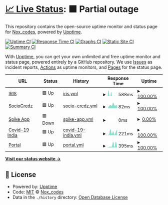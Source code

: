 # [📈 Live Status](https://Nirmitjatana.github.io/uptime): <!--live status--> **🟧 Partial outage**

This repository contains the open-source uptime monitor and status page for [Nox_codes](https://Nirmitjatana.github.io/uptime), powered by [Upptime](https://github.com/upptime/upptime).

[![Uptime CI](https://github.com/Nirmitjatana/uptime/workflows/Uptime%20CI/badge.svg)](https://github.com/Nirmitjatana/uptime/actions?query=workflow%3A%22Uptime+CI%22)
[![Response Time CI](https://github.com/Nirmitjatana/uptime/workflows/Response%20Time%20CI/badge.svg)](https://github.com/Nirmitjatana/uptime/actions?query=workflow%3A%22Response+Time+CI%22)
[![Graphs CI](https://github.com/Nirmitjatana/uptime/workflows/Graphs%20CI/badge.svg)](https://github.com/Nirmitjatana/uptime/actions?query=workflow%3A%22Graphs+CI%22)
[![Static Site CI](https://github.com/Nirmitjatana/uptime/workflows/Static%20Site%20CI/badge.svg)](https://github.com/Nirmitjatana/uptime/actions?query=workflow%3A%22Static+Site+CI%22)
[![Summary CI](https://github.com/Nirmitjatana/uptime/workflows/Summary%20CI/badge.svg)](https://github.com/Nirmitjatana/uptime/actions?query=workflow%3A%22Summary+CI%22)

With [Upptime](https://upptime.js.org), you can get your own unlimited and free uptime monitor and status page, powered entirely by a GitHub repository. We use [Issues](https://github.com/Nirmitjatana/uptime/issues) as incident reports, [Actions](https://github.com/Nirmitjatana/uptime/actions) as uptime monitors, and [Pages](https://Nirmitjatana.github.io/uptime) for the status page.

<!--start: status pages-->
<!-- This summary is generated by Upptime (https://github.com/upptime/upptime) -->
<!-- Do not edit this manually, your changes will be overwritten -->
<!-- prettier-ignore -->
| URL | Status | History | Response Time | Uptime |
| --- | ------ | ------- | ------------- | ------ |
| <img alt="" src="https://icons.duckduckgo.com/ip3/iris.dscvit.com.ico" height="13"> [IRIS](https://iris.dscvit.com) | 🟩 Up | [iris.yml](https://github.com/Nirmitjatana/upptime-personal/commits/HEAD/history/iris.yml) | <details><summary><img alt="Response time graph" src="./graphs/iris/response-time-week.png" height="20"> 588ms</summary><br><a href="https://Nirmitjatana.github.io/uptime/history/iris"><img alt="Response time 348" src="https://img.shields.io/endpoint?url=https%3A%2F%2Fraw.githubusercontent.com%2FNirmitjatana%2Fupptime-personal%2FHEAD%2Fapi%2Firis%2Fresponse-time.json"></a><br><a href="https://Nirmitjatana.github.io/uptime/history/iris"><img alt="24-hour response time 151" src="https://img.shields.io/endpoint?url=https%3A%2F%2Fraw.githubusercontent.com%2FNirmitjatana%2Fupptime-personal%2FHEAD%2Fapi%2Firis%2Fresponse-time-day.json"></a><br><a href="https://Nirmitjatana.github.io/uptime/history/iris"><img alt="7-day response time 588" src="https://img.shields.io/endpoint?url=https%3A%2F%2Fraw.githubusercontent.com%2FNirmitjatana%2Fupptime-personal%2FHEAD%2Fapi%2Firis%2Fresponse-time-week.json"></a><br><a href="https://Nirmitjatana.github.io/uptime/history/iris"><img alt="30-day response time 445" src="https://img.shields.io/endpoint?url=https%3A%2F%2Fraw.githubusercontent.com%2FNirmitjatana%2Fupptime-personal%2FHEAD%2Fapi%2Firis%2Fresponse-time-month.json"></a><br><a href="https://Nirmitjatana.github.io/uptime/history/iris"><img alt="1-year response time 403" src="https://img.shields.io/endpoint?url=https%3A%2F%2Fraw.githubusercontent.com%2FNirmitjatana%2Fupptime-personal%2FHEAD%2Fapi%2Firis%2Fresponse-time-year.json"></a></details> | <details><summary><a href="https://Nirmitjatana.github.io/uptime/history/iris">100.00%</a></summary><a href="https://Nirmitjatana.github.io/uptime/history/iris"><img alt="All-time uptime 99.77%" src="https://img.shields.io/endpoint?url=https%3A%2F%2Fraw.githubusercontent.com%2FNirmitjatana%2Fupptime-personal%2FHEAD%2Fapi%2Firis%2Fuptime.json"></a><br><a href="https://Nirmitjatana.github.io/uptime/history/iris"><img alt="24-hour uptime 100.00%" src="https://img.shields.io/endpoint?url=https%3A%2F%2Fraw.githubusercontent.com%2FNirmitjatana%2Fupptime-personal%2FHEAD%2Fapi%2Firis%2Fuptime-day.json"></a><br><a href="https://Nirmitjatana.github.io/uptime/history/iris"><img alt="7-day uptime 100.00%" src="https://img.shields.io/endpoint?url=https%3A%2F%2Fraw.githubusercontent.com%2FNirmitjatana%2Fupptime-personal%2FHEAD%2Fapi%2Firis%2Fuptime-week.json"></a><br><a href="https://Nirmitjatana.github.io/uptime/history/iris"><img alt="30-day uptime 99.92%" src="https://img.shields.io/endpoint?url=https%3A%2F%2Fraw.githubusercontent.com%2FNirmitjatana%2Fupptime-personal%2FHEAD%2Fapi%2Firis%2Fuptime-month.json"></a><br><a href="https://Nirmitjatana.github.io/uptime/history/iris"><img alt="1-year uptime 99.66%" src="https://img.shields.io/endpoint?url=https%3A%2F%2Fraw.githubusercontent.com%2FNirmitjatana%2Fupptime-personal%2FHEAD%2Fapi%2Firis%2Fuptime-year.json"></a></details>
| <img alt="" src="https://icons.duckduckgo.com/ip3/sociocredz.netlify.app.ico" height="13"> [SocioCredz](https://sociocredz.netlify.app/) | 🟩 Up | [socio-credz.yml](https://github.com/Nirmitjatana/upptime-personal/commits/HEAD/history/socio-credz.yml) | <details><summary><img alt="Response time graph" src="./graphs/socio-credz/response-time-week.png" height="20"> 82ms</summary><br><a href="https://Nirmitjatana.github.io/uptime/history/socio-credz"><img alt="Response time 226" src="https://img.shields.io/endpoint?url=https%3A%2F%2Fraw.githubusercontent.com%2FNirmitjatana%2Fupptime-personal%2FHEAD%2Fapi%2Fsocio-credz%2Fresponse-time.json"></a><br><a href="https://Nirmitjatana.github.io/uptime/history/socio-credz"><img alt="24-hour response time 85" src="https://img.shields.io/endpoint?url=https%3A%2F%2Fraw.githubusercontent.com%2FNirmitjatana%2Fupptime-personal%2FHEAD%2Fapi%2Fsocio-credz%2Fresponse-time-day.json"></a><br><a href="https://Nirmitjatana.github.io/uptime/history/socio-credz"><img alt="7-day response time 82" src="https://img.shields.io/endpoint?url=https%3A%2F%2Fraw.githubusercontent.com%2FNirmitjatana%2Fupptime-personal%2FHEAD%2Fapi%2Fsocio-credz%2Fresponse-time-week.json"></a><br><a href="https://Nirmitjatana.github.io/uptime/history/socio-credz"><img alt="30-day response time 363" src="https://img.shields.io/endpoint?url=https%3A%2F%2Fraw.githubusercontent.com%2FNirmitjatana%2Fupptime-personal%2FHEAD%2Fapi%2Fsocio-credz%2Fresponse-time-month.json"></a><br><a href="https://Nirmitjatana.github.io/uptime/history/socio-credz"><img alt="1-year response time 251" src="https://img.shields.io/endpoint?url=https%3A%2F%2Fraw.githubusercontent.com%2FNirmitjatana%2Fupptime-personal%2FHEAD%2Fapi%2Fsocio-credz%2Fresponse-time-year.json"></a></details> | <details><summary><a href="https://Nirmitjatana.github.io/uptime/history/socio-credz">100.00%</a></summary><a href="https://Nirmitjatana.github.io/uptime/history/socio-credz"><img alt="All-time uptime 99.98%" src="https://img.shields.io/endpoint?url=https%3A%2F%2Fraw.githubusercontent.com%2FNirmitjatana%2Fupptime-personal%2FHEAD%2Fapi%2Fsocio-credz%2Fuptime.json"></a><br><a href="https://Nirmitjatana.github.io/uptime/history/socio-credz"><img alt="24-hour uptime 100.00%" src="https://img.shields.io/endpoint?url=https%3A%2F%2Fraw.githubusercontent.com%2FNirmitjatana%2Fupptime-personal%2FHEAD%2Fapi%2Fsocio-credz%2Fuptime-day.json"></a><br><a href="https://Nirmitjatana.github.io/uptime/history/socio-credz"><img alt="7-day uptime 100.00%" src="https://img.shields.io/endpoint?url=https%3A%2F%2Fraw.githubusercontent.com%2FNirmitjatana%2Fupptime-personal%2FHEAD%2Fapi%2Fsocio-credz%2Fuptime-week.json"></a><br><a href="https://Nirmitjatana.github.io/uptime/history/socio-credz"><img alt="30-day uptime 99.94%" src="https://img.shields.io/endpoint?url=https%3A%2F%2Fraw.githubusercontent.com%2FNirmitjatana%2Fupptime-personal%2FHEAD%2Fapi%2Fsocio-credz%2Fuptime-month.json"></a><br><a href="https://Nirmitjatana.github.io/uptime/history/socio-credz"><img alt="1-year uptime 99.97%" src="https://img.shields.io/endpoint?url=https%3A%2F%2Fraw.githubusercontent.com%2FNirmitjatana%2Fupptime-personal%2FHEAD%2Fapi%2Fsocio-credz%2Fuptime-year.json"></a></details>
| <img alt="" src="https://icons.duckduckgo.com/ip3/www.spikeapp.tech.ico" height="13"> [Spike App](https://www.spikeapp.tech/) | 🟥 Down | [spike-app.yml](https://github.com/Nirmitjatana/upptime-personal/commits/HEAD/history/spike-app.yml) | <details><summary><img alt="Response time graph" src="./graphs/spike-app/response-time-week.png" height="20"> 0ms</summary><br><a href="https://Nirmitjatana.github.io/uptime/history/spike-app"><img alt="Response time 192" src="https://img.shields.io/endpoint?url=https%3A%2F%2Fraw.githubusercontent.com%2FNirmitjatana%2Fupptime-personal%2FHEAD%2Fapi%2Fspike-app%2Fresponse-time.json"></a><br><a href="https://Nirmitjatana.github.io/uptime/history/spike-app"><img alt="24-hour response time 0" src="https://img.shields.io/endpoint?url=https%3A%2F%2Fraw.githubusercontent.com%2FNirmitjatana%2Fupptime-personal%2FHEAD%2Fapi%2Fspike-app%2Fresponse-time-day.json"></a><br><a href="https://Nirmitjatana.github.io/uptime/history/spike-app"><img alt="7-day response time 0" src="https://img.shields.io/endpoint?url=https%3A%2F%2Fraw.githubusercontent.com%2FNirmitjatana%2Fupptime-personal%2FHEAD%2Fapi%2Fspike-app%2Fresponse-time-week.json"></a><br><a href="https://Nirmitjatana.github.io/uptime/history/spike-app"><img alt="30-day response time 0" src="https://img.shields.io/endpoint?url=https%3A%2F%2Fraw.githubusercontent.com%2FNirmitjatana%2Fupptime-personal%2FHEAD%2Fapi%2Fspike-app%2Fresponse-time-month.json"></a><br><a href="https://Nirmitjatana.github.io/uptime/history/spike-app"><img alt="1-year response time 0" src="https://img.shields.io/endpoint?url=https%3A%2F%2Fraw.githubusercontent.com%2FNirmitjatana%2Fupptime-personal%2FHEAD%2Fapi%2Fspike-app%2Fresponse-time-year.json"></a></details> | <details><summary><a href="https://Nirmitjatana.github.io/uptime/history/spike-app">0.00%</a></summary><a href="https://Nirmitjatana.github.io/uptime/history/spike-app"><img alt="All-time uptime 35.61%" src="https://img.shields.io/endpoint?url=https%3A%2F%2Fraw.githubusercontent.com%2FNirmitjatana%2Fupptime-personal%2FHEAD%2Fapi%2Fspike-app%2Fuptime.json"></a><br><a href="https://Nirmitjatana.github.io/uptime/history/spike-app"><img alt="24-hour uptime 0.00%" src="https://img.shields.io/endpoint?url=https%3A%2F%2Fraw.githubusercontent.com%2FNirmitjatana%2Fupptime-personal%2FHEAD%2Fapi%2Fspike-app%2Fuptime-day.json"></a><br><a href="https://Nirmitjatana.github.io/uptime/history/spike-app"><img alt="7-day uptime 0.00%" src="https://img.shields.io/endpoint?url=https%3A%2F%2Fraw.githubusercontent.com%2FNirmitjatana%2Fupptime-personal%2FHEAD%2Fapi%2Fspike-app%2Fuptime-week.json"></a><br><a href="https://Nirmitjatana.github.io/uptime/history/spike-app"><img alt="30-day uptime 1.38%" src="https://img.shields.io/endpoint?url=https%3A%2F%2Fraw.githubusercontent.com%2FNirmitjatana%2Fupptime-personal%2FHEAD%2Fapi%2Fspike-app%2Fuptime-month.json"></a><br><a href="https://Nirmitjatana.github.io/uptime/history/spike-app"><img alt="1-year uptime 0.00%" src="https://img.shields.io/endpoint?url=https%3A%2F%2Fraw.githubusercontent.com%2FNirmitjatana%2Fupptime-personal%2FHEAD%2Fapi%2Fspike-app%2Fuptime-year.json"></a></details>
| <img alt="" src="https://icons.duckduckgo.com/ip3/www.covid19india.org.ico" height="13"> [Covid-19 India](https://www.covid19india.org/) | 🟩 Up | [covid-19-india.yml](https://github.com/Nirmitjatana/upptime-personal/commits/HEAD/history/covid-19-india.yml) | <details><summary><img alt="Response time graph" src="./graphs/covid-19-india/response-time-week.png" height="20"> 221ms</summary><br><a href="https://Nirmitjatana.github.io/uptime/history/covid-19-india"><img alt="Response time 201" src="https://img.shields.io/endpoint?url=https%3A%2F%2Fraw.githubusercontent.com%2FNirmitjatana%2Fupptime-personal%2FHEAD%2Fapi%2Fcovid-19-india%2Fresponse-time.json"></a><br><a href="https://Nirmitjatana.github.io/uptime/history/covid-19-india"><img alt="24-hour response time 424" src="https://img.shields.io/endpoint?url=https%3A%2F%2Fraw.githubusercontent.com%2FNirmitjatana%2Fupptime-personal%2FHEAD%2Fapi%2Fcovid-19-india%2Fresponse-time-day.json"></a><br><a href="https://Nirmitjatana.github.io/uptime/history/covid-19-india"><img alt="7-day response time 221" src="https://img.shields.io/endpoint?url=https%3A%2F%2Fraw.githubusercontent.com%2FNirmitjatana%2Fupptime-personal%2FHEAD%2Fapi%2Fcovid-19-india%2Fresponse-time-week.json"></a><br><a href="https://Nirmitjatana.github.io/uptime/history/covid-19-india"><img alt="30-day response time 230" src="https://img.shields.io/endpoint?url=https%3A%2F%2Fraw.githubusercontent.com%2FNirmitjatana%2Fupptime-personal%2FHEAD%2Fapi%2Fcovid-19-india%2Fresponse-time-month.json"></a><br><a href="https://Nirmitjatana.github.io/uptime/history/covid-19-india"><img alt="1-year response time 202" src="https://img.shields.io/endpoint?url=https%3A%2F%2Fraw.githubusercontent.com%2FNirmitjatana%2Fupptime-personal%2FHEAD%2Fapi%2Fcovid-19-india%2Fresponse-time-year.json"></a></details> | <details><summary><a href="https://Nirmitjatana.github.io/uptime/history/covid-19-india">100.00%</a></summary><a href="https://Nirmitjatana.github.io/uptime/history/covid-19-india"><img alt="All-time uptime 99.99%" src="https://img.shields.io/endpoint?url=https%3A%2F%2Fraw.githubusercontent.com%2FNirmitjatana%2Fupptime-personal%2FHEAD%2Fapi%2Fcovid-19-india%2Fuptime.json"></a><br><a href="https://Nirmitjatana.github.io/uptime/history/covid-19-india"><img alt="24-hour uptime 100.00%" src="https://img.shields.io/endpoint?url=https%3A%2F%2Fraw.githubusercontent.com%2FNirmitjatana%2Fupptime-personal%2FHEAD%2Fapi%2Fcovid-19-india%2Fuptime-day.json"></a><br><a href="https://Nirmitjatana.github.io/uptime/history/covid-19-india"><img alt="7-day uptime 100.00%" src="https://img.shields.io/endpoint?url=https%3A%2F%2Fraw.githubusercontent.com%2FNirmitjatana%2Fupptime-personal%2FHEAD%2Fapi%2Fcovid-19-india%2Fuptime-week.json"></a><br><a href="https://Nirmitjatana.github.io/uptime/history/covid-19-india"><img alt="30-day uptime 100.00%" src="https://img.shields.io/endpoint?url=https%3A%2F%2Fraw.githubusercontent.com%2FNirmitjatana%2Fupptime-personal%2FHEAD%2Fapi%2Fcovid-19-india%2Fuptime-month.json"></a><br><a href="https://Nirmitjatana.github.io/uptime/history/covid-19-india"><img alt="1-year uptime 99.99%" src="https://img.shields.io/endpoint?url=https%3A%2F%2Fraw.githubusercontent.com%2FNirmitjatana%2Fupptime-personal%2FHEAD%2Fapi%2Fcovid-19-india%2Fuptime-year.json"></a></details>
| <img alt="" src="https://icons.duckduckgo.com/ip3/rekursion-vithack2020.netlify.app.ico" height="13"> [Portal](https://rekursion-vithack2020.netlify.app/) | 🟩 Up | [portal.yml](https://github.com/Nirmitjatana/upptime-personal/commits/HEAD/history/portal.yml) | <details><summary><img alt="Response time graph" src="./graphs/portal/response-time-week.png" height="20"> 395ms</summary><br><a href="https://Nirmitjatana.github.io/uptime/history/portal"><img alt="Response time 259" src="https://img.shields.io/endpoint?url=https%3A%2F%2Fraw.githubusercontent.com%2FNirmitjatana%2Fupptime-personal%2FHEAD%2Fapi%2Fportal%2Fresponse-time.json"></a><br><a href="https://Nirmitjatana.github.io/uptime/history/portal"><img alt="24-hour response time 83" src="https://img.shields.io/endpoint?url=https%3A%2F%2Fraw.githubusercontent.com%2FNirmitjatana%2Fupptime-personal%2FHEAD%2Fapi%2Fportal%2Fresponse-time-day.json"></a><br><a href="https://Nirmitjatana.github.io/uptime/history/portal"><img alt="7-day response time 395" src="https://img.shields.io/endpoint?url=https%3A%2F%2Fraw.githubusercontent.com%2FNirmitjatana%2Fupptime-personal%2FHEAD%2Fapi%2Fportal%2Fresponse-time-week.json"></a><br><a href="https://Nirmitjatana.github.io/uptime/history/portal"><img alt="30-day response time 519" src="https://img.shields.io/endpoint?url=https%3A%2F%2Fraw.githubusercontent.com%2FNirmitjatana%2Fupptime-personal%2FHEAD%2Fapi%2Fportal%2Fresponse-time-month.json"></a><br><a href="https://Nirmitjatana.github.io/uptime/history/portal"><img alt="1-year response time 284" src="https://img.shields.io/endpoint?url=https%3A%2F%2Fraw.githubusercontent.com%2FNirmitjatana%2Fupptime-personal%2FHEAD%2Fapi%2Fportal%2Fresponse-time-year.json"></a></details> | <details><summary><a href="https://Nirmitjatana.github.io/uptime/history/portal">100.00%</a></summary><a href="https://Nirmitjatana.github.io/uptime/history/portal"><img alt="All-time uptime 99.97%" src="https://img.shields.io/endpoint?url=https%3A%2F%2Fraw.githubusercontent.com%2FNirmitjatana%2Fupptime-personal%2FHEAD%2Fapi%2Fportal%2Fuptime.json"></a><br><a href="https://Nirmitjatana.github.io/uptime/history/portal"><img alt="24-hour uptime 100.00%" src="https://img.shields.io/endpoint?url=https%3A%2F%2Fraw.githubusercontent.com%2FNirmitjatana%2Fupptime-personal%2FHEAD%2Fapi%2Fportal%2Fuptime-day.json"></a><br><a href="https://Nirmitjatana.github.io/uptime/history/portal"><img alt="7-day uptime 100.00%" src="https://img.shields.io/endpoint?url=https%3A%2F%2Fraw.githubusercontent.com%2FNirmitjatana%2Fupptime-personal%2FHEAD%2Fapi%2Fportal%2Fuptime-week.json"></a><br><a href="https://Nirmitjatana.github.io/uptime/history/portal"><img alt="30-day uptime 100.00%" src="https://img.shields.io/endpoint?url=https%3A%2F%2Fraw.githubusercontent.com%2FNirmitjatana%2Fupptime-personal%2FHEAD%2Fapi%2Fportal%2Fuptime-month.json"></a><br><a href="https://Nirmitjatana.github.io/uptime/history/portal"><img alt="1-year uptime 99.96%" src="https://img.shields.io/endpoint?url=https%3A%2F%2Fraw.githubusercontent.com%2FNirmitjatana%2Fupptime-personal%2FHEAD%2Fapi%2Fportal%2Fuptime-year.json"></a></details>

<!--end: status pages-->

[**Visit our status website →**](https://Nirmitjatana.github.io/uptime)

## 📄 License

- Powered by: [Upptime](https://github.com/upptime/upptime)
- Code: [MIT](./LICENSE) © [Nox_codes](https://Nirmitjatana.github.io/uptime)
- Data in the `./history` directory: [Open Database License](https://opendatacommons.org/licenses/odbl/1-0/)
